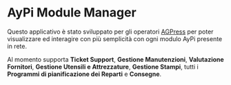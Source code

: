 ﻿# AyPi Module Manager

Questo applicativo è stato sviluppato per gli operatori [AGPress](https://agpress-srl.it/) per poter visualizzare
ed interagire con più semplicità con ogni modulo AyPi presente in rete.

Al momento supporta **Ticket Support**, **Gestione Manutenzioni**, **Valutazione Fornitori**, **Gestione Utensili e Attrezzature**, **Gestione Stampi**, tutti i **Programmi di pianificazione dei Reparti** e **Consegne**.
